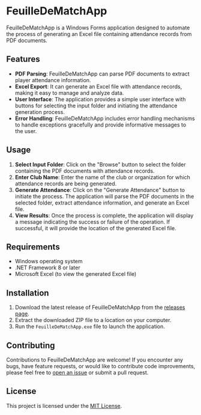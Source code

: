 # FeuilleDeMatchApp

FeuilleDeMatchApp is a Windows Forms application designed to automate the process of generating an Excel file containing attendance records from PDF documents.

## Features

- **PDF Parsing**: FeuilleDeMatchApp can parse PDF documents to extract player attendance information.
- **Excel Export**: It can generate an Excel file with attendance records, making it easy to manage and analyze data.
- **User Interface**: The application provides a simple user interface with buttons for selecting the input folder and initiating the attendance generation process.
- **Error Handling**: FeuilleDeMatchApp includes error handling mechanisms to handle exceptions gracefully and provide informative messages to the user.

## Usage

1. **Select Input Folder**: Click on the "Browse" button to select the folder containing the PDF documents with attendance records.
2. **Enter Club Name**: Enter the name of the club or organization for which attendance records are being generated.
3. **Generate Attendance**: Click on the "Generate Attendance" button to initiate the process. The application will parse the PDF documents in the selected folder, extract attendance information, and generate an Excel file.
4. **View Results**: Once the process is complete, the application will display a message indicating the success or failure of the operation. If successful, it will provide the location of the generated Excel file.

## Requirements

- Windows operating system
- .NET Framework 8 or later
- Microsoft Excel (to view the generated Excel file)

## Installation

1. Download the latest release of FeuilleDeMatchApp from the [releases page](https://github.com/rafdy-rayan/Feuille-De-Match/releases).
2. Extract the downloaded ZIP file to a location on your computer.
3. Run the `FeuilleDeMatchApp.exe` file to launch the application.

## Contributing

Contributions to FeuilleDeMatchApp are welcome! If you encounter any bugs, have feature requests, or would like to contribute code improvements, please feel free to [open an issue](https://github.com/yourusername/FeuilleDeMatchApp/issues) or submit a pull request.

## License

This project is licensed under the [MIT License](LICENSE).
